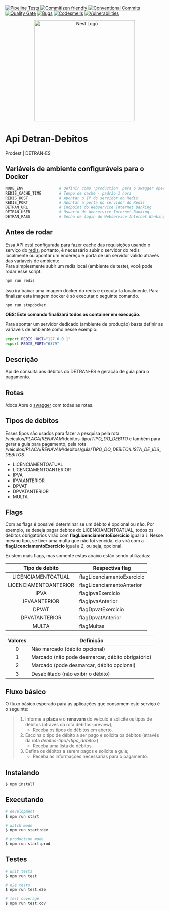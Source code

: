 [![Pipeline Tests](https://gitlab.es.gov.br/espm/apis/api-detran/badges/master/build.svg)](https://gitlab.es.gov.br/espm/apis/api-detran/pipelines)
[![Commitizen friendly](https://img.shields.io/badge/commitizen-friendly-brightgreen.svg)](http://commitizen.github.io/cz-cli/)
[![Conventional Commits](https://img.shields.io/badge/Conventional%20Commits-1.0.0-yellow.svg)](https://conventionalcommits.org)
[![Quality Gate](http://sonar.10.243.9.12.xip.io/api/project_badges/measure?project=api-detran&metric=alert_status)](http://sonar.10.243.9.12.xip.io/dashboard?id=api-detran)
[![Bugs](http://sonar.10.243.9.12.xip.io/api/project_badges/measure?project=api-detran&metric=bugs)](http://sonar.10.243.9.12.xip.io/dashboard?id=api-detran)
[![Codesmells](http://sonar.10.243.9.12.xip.io/api/project_badges/measure?project=api-detran&metric=code_smells)](http://sonar.10.243.9.12.xip.io/dashboard?id=api-detran)
[![Vulnerabilities](http://sonar.10.243.9.12.xip.io/api/project_badges/measure?project=api-detran&metric=vulnerabilities)](http://sonar.10.243.9.12.xip.io/dashboard?id=api-detran)

<p align="center">
  <a href="http://nestjs.com/" target="blank"><img src="https://nestjs.com/img/logo_text.svg" width="320" alt="Nest Logo" /></a>
</p>

# Api Detran-Debitos

Prodest | DETRAN-ES

## Variáveis de ambiente configuráveis para o Docker
```bash
NODE_ENV                # Definir como 'production' para o swagger operar usando HTTPS
REDIS_CACHE_TIME        # Tempo de cache - padrão 1 hora
REDIS_HOST              # Apontar o IP do servidor do Redis
REDIS_PORT              # Apontar a porta do servidor do Redis
DETRAN_URL              # Endpoint do Webservice Internet Banking
DETRAN_USER             # Usuario do Webservice Internet Banking
DETRAN_PASS             # Senha de login do Webservice Internet Banking
```
## Antes de rodar
Essa API está configurada para fazer cache das requisições usando o serviço do <a href="https://redis.io/">redis</a>, portanto, é necessário subir o servidor do redis localmente ou apontar um endereço e porta de um servidor válido através das variaveis de ambiente.  
Para simplesmente subir um redis local (ambiente de teste), você pode rodar esse script:  
```bash
npm run redis
```
Isso irá baixar uma imagem docker do redis e executa-la localmente. 
Para finalizar esta imagem docker é só executar o seguinte comando.
```bash
npm run stopdocker
```
**OBS: Este comando finalizará todos os container em execução.**

Para apontar um servidor dedicado (ambiente de produção) basta definir as variaveis de ambiente como nesse exemplo:  
```bash
export REDIS_HOST="127.0.0.1"
export REDIS_PORT="6379"
```

## Descrição
Api de consulta aos débitos do DETRAN-ES e geração de guia para o pagamento.

## Rotas
/docs Abre o <a href="https://swagger.io/">swagger</a> com todas as rotas.

## Tipos de debitos
Esses tipos são usados para fazer a pesquisa pela rota /veiculos/*PLACA*/*RENAVAM*/debitos-tipo/*TIPO_DO_DEBITO* e também para gerar a guia para pagamento,
pela rota /veiculos/*PLACA*/*RENAVAM*/debitos/guia/*TIPO_DO_DEBITO*/*LISTA_DE_IDS_DEBITOS*. 

- LICENCIAMENTOATUAL
- LICENCIAMENTOANTERIOR
- IPVA
- IPVAANTERIOR
- DPVAT
- DPVATANTERIOR
- MULTA

## Flags
Com as flags é possivel determinar se um débito é opcional ou não. Por exemplo, se deseja pagar debitos do LICENCIAMENTOATUAL, todos os debitos obrigatórios virão com **flagLicenciamentoExercicio** igual a *1*. Nesse mesmo tipo, se tiver uma multa que não foi vencida, ela virá com a **flagLicenciamentoExercicio** igual a *2*, ou seja, opcional.

Existem mais flags, mas somente estas abaixo estão sendo utilizadas:

|**Tipo de debito**     |**Respectiva flag**     |
|:---------------------:|--------------------------|
|  LICENCIAMENTOATUAL   |flagLicenciamentoExercicio|
| LICENCIAMENTOANTERIOR |flagLicenciamentoAnterior |
|         IPVA          |flagIpvaExercicio         |
|     IPVAANTERIOR      |flagIpvaAnterior          |
|         DPVAT         |flagDpvatExercicio        |
|     DPVATANTERIOR     |flagDpvatAnterior         |
|         MULTA         |flagMultas                |

|**Valores**|**Definição**                                    |  
|:---------:|-------------------------------------------------|
|     0     | Não marcado (débito opcional)                   |
|     1     | Marcado (não pode desmarcar, débito obrigatório)|
|     2     | Marcado (pode desmarcar, débito opcional)       |
|     3     | Desabilitado (não exibir o débito)              |

## Fluxo básico
O fluxo básico esperado para as aplicações que consomem este serviço é o seguinte:
>1. Informe a **placa** e o **renavam** do veículo e solicite os tipos de débitos (através da rota debitos-preview);
>    - Receba os tipos de débitos em aberto.
>2. Escolha o tipo de débito a ser pago e solicita os débitos (através da rota *debitos-tipo/<tipo_debito>*)
>    - Receba uma lista de débitos.
>3. Defina os débitos a serem pagos e solicite a guia;
>    - Receba as informações necessarias para o pagamento.

## Instalando
```bash
$ npm install
```

## Executando
```bash
# development
$ npm run start

# watch mode
$ npm run start:dev

# production mode
$ npm run start:prod
```

## Testes
```bash
# unit tests
$ npm run test

# e2e tests
$ npm run test:e2e

# test coverage
$ npm run test:cov
```
